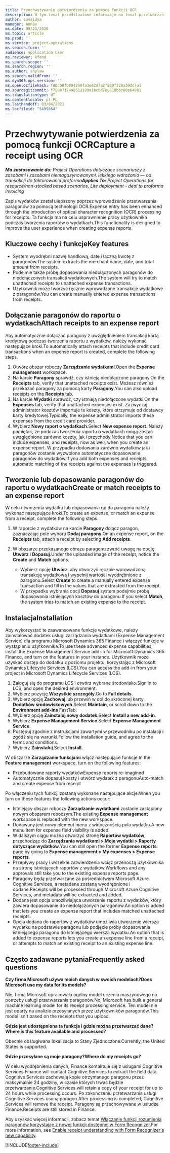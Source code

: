 ```yaml
---
title: Przechwytywanie potwierdzenia za pomocą funkcji OCR
description: W tym temat przedstawiono informacje na temat przetwarzania paragonów za pomocą technologii OCR.
author: suvaidya
manager: AnnBe
ms.date: 09/23/2020
ms.topic: article
ms.prod: ''
ms.service: project-operations
ms.search.form: ''
audience: Application User
ms.reviewer: kfend
ms.search.scope: ''
ms.search.region: ''
ms.author: shylaw
ms.search.validFrom: ''
ms.dyn365.ops.version: ''
ms.openlocfilehash: fd0cb0fb094260fa3e82d7a2f200f328a39dd7a1
ms.sourcegitcommit: f78087174a8512199a1bcbd7e8610bbc80e64801
ms.translationtype: HT
ms.contentlocale: pl-PL
ms.lasthandoff: 03/04/2021
ms.locfileid: "5499864"
---
```

# <a name="capture-a-receipt-using-ocr"></a><span data-ttu-id="1b95f-103">Przechwytywanie potwierdzenia za pomocą funkcji OCR</span><span class="sxs-lookup"><span data-stu-id="1b95f-103">Capture a receipt using OCR</span></span>

<span data-ttu-id="1b95f-104">_**Ma zastosowanie do:** Project Operations dotyczące scenariuszy z zasobami i zasobami niemagazynowanymi, lekkiego wdrażania — od transakcji do fakturowania proforma_</span><span class="sxs-lookup"><span data-stu-id="1b95f-104">_**Applies To:** Project Operations for resource/non-stocked based scenarios, Lite deployment - deal to proforma invoicing_</span></span>

<span data-ttu-id="1b95f-105">Zapis wydatków został ulepszony poprzez wprowadzenie przetwarzania paragonów za pomocą technologii OCR.</span><span class="sxs-lookup"><span data-stu-id="1b95f-105">Expense entry has been enhanced through the introduction of optical character recognition (OCR) processing for receipts.</span></span> <span data-ttu-id="1b95f-106">Ta funkcja ma na celu usprawnienie pracy użytkownika podczas tworzenia raportów o wydatkach.</span><span class="sxs-lookup"><span data-stu-id="1b95f-106">This functionality is designed to improve the user experience when creating expense reports.</span></span>

## <a name="key-features"></a><span data-ttu-id="1b95f-107">Kluczowe cechy i funkcje</span><span class="sxs-lookup"><span data-stu-id="1b95f-107">Key features</span></span>

- <span data-ttu-id="1b95f-108">System wyodrębni nazwę handlową, datę i łączną kwotę z paragonów.</span><span class="sxs-lookup"><span data-stu-id="1b95f-108">The system extracts the merchant name, date, and total amount from receipts.</span></span>
- <span data-ttu-id="1b95f-109">Podejmie także próbę dopasowania niedołączonych paragonów do niedołączonych transakcji wydatkowych.</span><span class="sxs-lookup"><span data-stu-id="1b95f-109">The system will try to match unattached receipts to unattached expense transactions.</span></span>
- <span data-ttu-id="1b95f-110">Użytkownik może tworzyć ręcznie wprowadzone transakcje wydatkowe z paragonów.</span><span class="sxs-lookup"><span data-stu-id="1b95f-110">You can create manually entered expense transactions from receipts.</span></span>

## <a name="attach-receipts-to-an-expense-report"></a><span data-ttu-id="1b95f-111">Dołączanie paragonów do raportu o wydatkach</span><span class="sxs-lookup"><span data-stu-id="1b95f-111">Attach receipts to an expense report</span></span>

<span data-ttu-id="1b95f-112">Aby automatycznie dołączać paragony z uwzględnieniem transakcji kartą kredytową podczas tworzenia raportu z wydatków, należy wykonać następujące kroki.</span><span class="sxs-lookup"><span data-stu-id="1b95f-112">To automatically attach receipts that include credit card transactions when an expense report is created, complete the following steps.</span></span>

  1. <span data-ttu-id="1b95f-113">Otwórz obszar roboczy **Zarządzanie wydatkami**.</span><span class="sxs-lookup"><span data-stu-id="1b95f-113">Open the **Expense management** workspace.</span></span>
  2. <span data-ttu-id="1b95f-114">Na karcie **Paragony** sprawdź, czy istnieją niedołączone paragony.</span><span class="sxs-lookup"><span data-stu-id="1b95f-114">On the **Receipts** tab, verify that unattached receipts exist.</span></span> <span data-ttu-id="1b95f-115">Możesz również przekazać paragony za pomocą karty **Paragony**.</span><span class="sxs-lookup"><span data-stu-id="1b95f-115">You can also upload receipts on the **Receipts** tab.</span></span>
  3. <span data-ttu-id="1b95f-116">Na karcie **Wydatki** sprawdź, czy istnieją niedołączone wydatki.</span><span class="sxs-lookup"><span data-stu-id="1b95f-116">On the **Expenses** tab, verify that unattached expenses exist.</span></span> <span data-ttu-id="1b95f-117">Zazwyczaj administrator kosztów importuje te koszty, które otrzymuje od dostawcy karty kredytowej.</span><span class="sxs-lookup"><span data-stu-id="1b95f-117">Typically, the expense administrator imports these expenses from the credit card provider.</span></span>
  4. <span data-ttu-id="1b95f-118">Wybierz **Nowy raport o wydatkach**.</span><span class="sxs-lookup"><span data-stu-id="1b95f-118">Select **New expense report**.</span></span> <span data-ttu-id="1b95f-119">Należy pamiętać, że podczas tworzenia raportu o wydatkach mogą zostać uwzględnione zarówno koszty, jak i przychody.</span><span class="sxs-lookup"><span data-stu-id="1b95f-119">Notice that you can include expenses, and receipts, now as well, when you create an expense report.</span></span> <span data-ttu-id="1b95f-120">W przypadku dodawania zarówno wydatków jak i paragonów zostanie wyzwolone automatyczne dopasowanie paragonów do wydatków.</span><span class="sxs-lookup"><span data-stu-id="1b95f-120">If you add both expenses and receipts, automatic matching of the receipts against the expenses is triggered.</span></span>

## <a name="create-or-match-receipts-to-an-expense-report"></a><span data-ttu-id="1b95f-121">Tworzenie lub dopasowanie paragonów do raportu o wydatkach</span><span class="sxs-lookup"><span data-stu-id="1b95f-121">Create or match receipts to an expense report</span></span>
<span data-ttu-id="1b95f-122">W celu utworzenia wydatku lub dopasowania go do paragonu należy wykonać następujące kroki.</span><span class="sxs-lookup"><span data-stu-id="1b95f-122">To create an expense, or match an expense from a receipt, complete the following steps.</span></span>

  1. <span data-ttu-id="1b95f-123">W raporcie z wydatków na karcie **Paragony** dołącz paragon, zaznaczając pole wyboru **Dodaj paragony**.</span><span class="sxs-lookup"><span data-stu-id="1b95f-123">On an expense report, on the **Receipts** tab, attach a receipt by selecting **Add receipts**.</span></span>
  2. <span data-ttu-id="1b95f-124">W obszarze przekazanego obrazu paragonu zwróć uwagę na opcję **Utwórz** i **Dopasuj**.</span><span class="sxs-lookup"><span data-stu-id="1b95f-124">Under the uploaded image of the receipt, notice the **Create** and **Match** options.</span></span>

      - <span data-ttu-id="1b95f-125">Wybierz opcję **Utwórz**, aby utworzyć ręcznie wprowadzoną transakcję wydatkową i wypełnij wartości wyodrębnione z paragonu.</span><span class="sxs-lookup"><span data-stu-id="1b95f-125">Select **Create** to create a manually entered expense transaction and fill in the values that are extracted from the receipt.</span></span>
      - <span data-ttu-id="1b95f-126">W przypadku wybrania opcji **Dopasuj** system podejmie próbę dopasowania istniejących kosztów do paragonu.</span><span class="sxs-lookup"><span data-stu-id="1b95f-126">If you select **Match**, the system tries to match an existing expense to the receipt.</span></span>

## <a name="installation"></a><span data-ttu-id="1b95f-127">Instalacja</span><span class="sxs-lookup"><span data-stu-id="1b95f-127">Installation</span></span>

<span data-ttu-id="1b95f-128">Aby wykorzystać te zaawansowane funkcje wydatkowe, należy zainstalować dodatek usługi zarządzania wydatkami (Expense Management Service) dla programu Microsoft Dynamics 365 Finance i włączyć funkcje w wystąpieniu użytkownika.</span><span class="sxs-lookup"><span data-stu-id="1b95f-128">To use these advanced expense capabilities, install the Expense Management Service add-in for Microsoft Dynamics 365 Finance, and turn on the features in your instance.</span></span> <span data-ttu-id="1b95f-129">Użytkownik może uzyskać dostęp do dodatku z poziomu projektu, korzystając z Microsoft Dynamics Lifecycle Services (LCS).</span><span class="sxs-lookup"><span data-stu-id="1b95f-129">You can access the add-in from your project in Microsoft Dynamics Lifecycle Services (LCS).</span></span>

1. <span data-ttu-id="1b95f-130">Zaloguj się do programu LCS i otwórz wybrane środowisko.</span><span class="sxs-lookup"><span data-stu-id="1b95f-130">Sign in to LCS, and open the desired environment.</span></span>
2. <span data-ttu-id="1b95f-131">Wybierz pozycję **Wszystkie szczegóły**.</span><span class="sxs-lookup"><span data-stu-id="1b95f-131">Go to **Full details**.</span></span>
3. <span data-ttu-id="1b95f-132">Wybierz opcję **Zachowaj** lub przewiń w dół do skróconej karty **Dodatków środowiskowych**.</span><span class="sxs-lookup"><span data-stu-id="1b95f-132">Select **Maintain**, or scroll down to the **Environment add-ins** FastTab.</span></span>
4. <span data-ttu-id="1b95f-133">Wybierz opcję **Zainstaluj nowy dodatek**.</span><span class="sxs-lookup"><span data-stu-id="1b95f-133">Select **Install a new add-in**.</span></span>
5. <span data-ttu-id="1b95f-134">Wybierz **Expense Management Service**.</span><span class="sxs-lookup"><span data-stu-id="1b95f-134">Select **Expense Management Service**.</span></span>
6. <span data-ttu-id="1b95f-135">Postępuj zgodnie z instrukcjami zawartymi w przewodniku po instalacji i zgódź się na warunki.</span><span class="sxs-lookup"><span data-stu-id="1b95f-135">Follow the installation guide, and agree to the terms and conditions.</span></span>
7. <span data-ttu-id="1b95f-136">Wybierz **Zainstaluj**.</span><span class="sxs-lookup"><span data-stu-id="1b95f-136">Select **Install**.</span></span>

<span data-ttu-id="1b95f-137">W obszarze **Zarządzanie funkcjami** włącz następujące funkcje:</span><span class="sxs-lookup"><span data-stu-id="1b95f-137">In the **Feature management** workspace, turn on the following features:</span></span>

- <span data-ttu-id="1b95f-138">Przebudowane raporty wydatków</span><span class="sxs-lookup"><span data-stu-id="1b95f-138">Expense reports re-imagined</span></span>
- <span data-ttu-id="1b95f-139">Automatycznie dopasuj koszty i utwórz wydatek z paragonu</span><span class="sxs-lookup"><span data-stu-id="1b95f-139">Auto-match and create expense from receipt</span></span>

<span data-ttu-id="1b95f-140">Po włączeniu tych funkcji zostaną wykonane następujące akcje:</span><span class="sxs-lookup"><span data-stu-id="1b95f-140">When you turn on these features the following actions occur:</span></span>

- <span data-ttu-id="1b95f-141">Istniejący obszar roboczy **Zarządzanie wydatkami** zostanie zastąpiony nowym obszarem roboczym.</span><span class="sxs-lookup"><span data-stu-id="1b95f-141">The existing **Expense management** workspace is replaced with the new workspace.</span></span>
- <span data-ttu-id="1b95f-142">Dodawany jest nowy element menu z widocznością pola wydatku.</span><span class="sxs-lookup"><span data-stu-id="1b95f-142">A new menu item for expense field visibility is added.</span></span>
- <span data-ttu-id="1b95f-143">W dalszym ciągu można otworzyć stronę **Raportów wydatków**, przechodząc do **Zarządzania wydatkami > Moje wydatki > Raporty dotyczące wydatków**.</span><span class="sxs-lookup"><span data-stu-id="1b95f-143">You can still open the former **Expense reports** page by going to **Expense management > My expenses > Expense reports**.</span></span>
- <span data-ttu-id="1b95f-144">Przepływy pracy i wszelkie zatwierdzenia wciąż przenoszą użytkownika na stronę istniejących raportów z wydatków.</span><span class="sxs-lookup"><span data-stu-id="1b95f-144">Workflows and any approvals still take you to the existing expense reports page.</span></span>
- <span data-ttu-id="1b95f-145">Paragony będą przetwarzane za pośrednictwem Microsoft Azure Cognitive Services, a metadane zostaną wyodrębnione i dodane.</span><span class="sxs-lookup"><span data-stu-id="1b95f-145">Receipts will be processed through Microsoft Azure Cognitive Services, and metadata will be extracted and added.</span></span>
- <span data-ttu-id="1b95f-146">Dodana jest opcja umożliwiająca utworzenie raportu z wydatków, który zawiera dopasowanie do niedołączonych paragonów.</span><span class="sxs-lookup"><span data-stu-id="1b95f-146">An option is added that lets you create an expense report that includes matched unattached receipts.</span></span>
- <span data-ttu-id="1b95f-147">Opcja dodana do raportów z wydatków umożliwia utworzenie wiersza wydatku na podstawie paragonu lub podjęcie próby dopasowania istniejącego paragonu do istniejącego wiersza wydatku.</span><span class="sxs-lookup"><span data-stu-id="1b95f-147">An option that is added to expense reports lets you create an expense line from a receipt, or attempts to match an existing receipt to an existing expense line.</span></span>

## <a name="frequently-asked-questions"></a><span data-ttu-id="1b95f-148">Często zadawane pytania</span><span class="sxs-lookup"><span data-stu-id="1b95f-148">Frequently asked questions</span></span>

<span data-ttu-id="1b95f-149">**Czy firma Microsoft używa moich danych w swoich modelach?**</span><span class="sxs-lookup"><span data-stu-id="1b95f-149">**Does Microsoft use my data for its models?**</span></span>

<span data-ttu-id="1b95f-150">Nie, firma Microsoft opracowała ogólny model uczenia maszynowego na potrzeby usługi przetwarzania paragonów.</span><span class="sxs-lookup"><span data-stu-id="1b95f-150">No, Microsoft has built a general machine learning model for its receipt processing service.</span></span> <span data-ttu-id="1b95f-151">Ten model nie jest oparty na analizie przesyłanych przez użytkowników paragonów.</span><span class="sxs-lookup"><span data-stu-id="1b95f-151">This model isn't based on the receipts that you upload.</span></span>

<span data-ttu-id="1b95f-152">**Gdzie jest udostępniona ta funkcja i gdzie można przetwarzać dane?**</span><span class="sxs-lookup"><span data-stu-id="1b95f-152">**Where is this feature available and processed?**</span></span>

<span data-ttu-id="1b95f-153">Obecnie obsługiwana lokalizacja to Stany Zjednoczone.</span><span class="sxs-lookup"><span data-stu-id="1b95f-153">Currently, the United States is supported.</span></span>

<span data-ttu-id="1b95f-154">**Gdzie przesyłane są moje paragony?**</span><span class="sxs-lookup"><span data-stu-id="1b95f-154">**Where do my receipts go?**</span></span>

<span data-ttu-id="1b95f-155">W celu wyodrębnienia danych, Finance kontaktuje się z usługami Cognitive Services.</span><span class="sxs-lookup"><span data-stu-id="1b95f-155">Finance will contact Cognitive Services to extract the field data.</span></span> <span data-ttu-id="1b95f-156">Cognitive Services zachowają kopie otrzymanego paragonu przez maksymalnie 24 godziny, w czasie których trwać będzie przetwarzanie.</span><span class="sxs-lookup"><span data-stu-id="1b95f-156">Cognitive Services will retain a copy of your receipt for up to 24 hours while processing occurs.</span></span> <span data-ttu-id="1b95f-157">Po zakończeniu przetwarzania usługi Cognitive Services usuną paragon.</span><span class="sxs-lookup"><span data-stu-id="1b95f-157">After processing is completed, Cognitive Services will remove the receipt.</span></span> <span data-ttu-id="1b95f-158">Paragony są przechowywane w usłudze Finance.</span><span class="sxs-lookup"><span data-stu-id="1b95f-158">Receipts are still stored in Finance.</span></span>

<span data-ttu-id="1b95f-159">Aby uzyskać więcej informacji, zobacz temat [Włączanie funkcji rozumienia paragonów korzystając z nowej funkcji dostępnej w Form Recognizer](https://azure.microsoft.com/blog/enable-receipt-understanding-with-form-recognizer-s-new-capability/).</span><span class="sxs-lookup"><span data-stu-id="1b95f-159">For more information, see [Enable receipt understanding with Form Recognizer's new capability](https://azure.microsoft.com/blog/enable-receipt-understanding-with-form-recognizer-s-new-capability/).</span></span>


[!INCLUDE[footer-include](../includes/footer-banner.md)]
